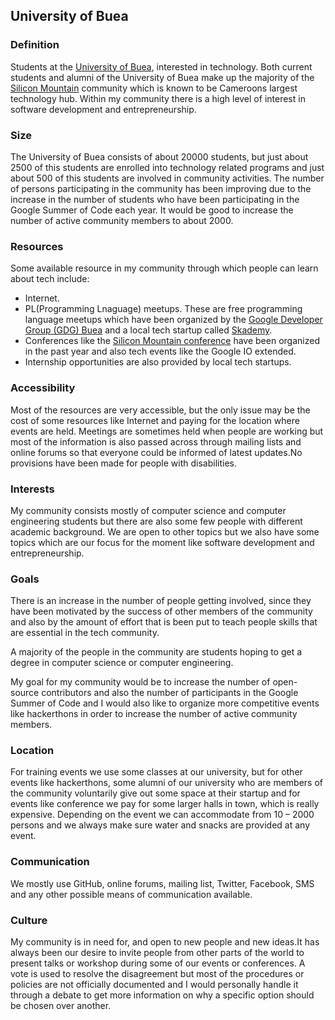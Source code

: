 ## University of Buea

### Definition

  Students at the [University of Buea](http://ubuea.cm/), interested in technology. Both current students and alumni of the University of Buea make up the majority of the [Silicon Mountain](https://en.wikipedia.org/wiki/Silicon_Mountain) community which is known to be Cameroons largest technology hub. Within my community there is a high level of interest in software development and entrepreneurship.

### Size

  The University of Buea consists of about 20000 students, but just about 2500 of this students are enrolled into technology related programs and just about 500 of this students are involved in community activities. The number of persons participating in the community has been improving due to the increase in the number of students who have been participating in the Google Summer of Code each year. It would be good to increase the number of active community members to about 2000.

### Resources
  Some available resource in my community through which people can learn about tech include:
- Internet.
- PL(Programming Lnaguage) meetups. These are free programming language meetups which have been organized by the [Google Developer Group (GDG) Buea](https://www.facebook.com/gdgbuea/) and a local tech startup called [Skademy](https://www.skademy.com/).
- Conferences like the [Silicon Mountain conference](http://www.smconf.org/) have been organized in the past year and also tech events like the Google IO extended.
- Internship opportunities are also provided by local tech startups.

### Accessibility
  Most of the resources are very accessible, but the only issue may be the cost of some resources like Internet and paying for the location where events are held. Meetings are sometimes held when people are working but most of the information is also passed across through mailing lists and online forums so that everyone could be informed of latest updates.No provisions have been made for people with disabilities.

### Interests
  My community consists mostly of computer science and computer engineering students but there are also some few people with different academic background.
 We are open to other topics but we also have some topics which are our focus for the moment like software development and entrepreneurship. 

### Goals
  There is an increase in the number of people getting involved, since they have been motivated by the success of other members of the community and also by the amount of effort that is been put to teach people skills that are essential in the tech community.

  A majority of the people in the community are students hoping to get a degree in computer science or computer engineering.

  My goal for my community would be to increase the number of open-source contributors and also the number  of participants in the Google Summer of Code and I would also like to organize more competitive events like hackerthons in order to increase the number of active community members.

### Location
  For training events we use some classes at our university, but for other events like hackerthons, some alumni of our university who are members of the community voluntarily give out some space at their startup and for events like conference we pay for some larger halls in town, which is really expensive. Depending on the event we can accommodate from 10 – 2000 persons and we always make sure water and snacks are provided at any event.

### Communication
  We mostly use GitHub, online forums, mailing list, Twitter, Facebook, SMS and any other possible means of communication available.

### Culture
  My community is in need for, and open to new people and new ideas.It has always been our desire to invite people from other parts of the world to present talks or workshop during some of our events or conferences. A vote is used to resolve the disagreement but most of the procedures or policies are not officially documented and I would personally handle it through a debate to get more information on why a specific option should be chosen over another.
